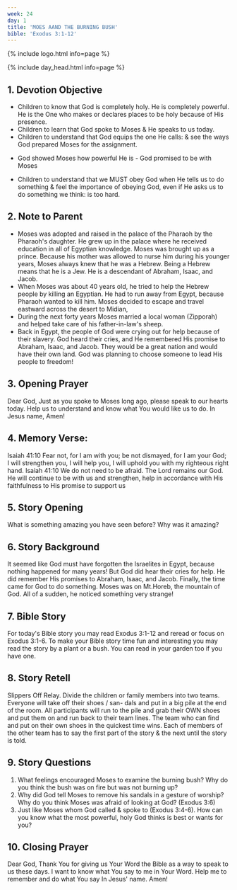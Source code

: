 ```yaml
---
week: 24
day: 1
title: 'MOES AAND THE BURNING BUSH'
bible: 'Exodus 3:1-12'
---
```



{% include logo.html info=page %}

{% include day_head.html info=page %}

## 1. Devotion Objective
* Children to know that God is completely holy. He is completely powerful. He is the One who makes or declares places to be holy because of His presence.
* Children to learn that God spoke to Moses & He speaks to us today.
* Children to understand that God equips the one He calls: & see the ways God prepared Moses for the assignment.
- God showed Moses how powerful He is - God promised to be with Moses
* Children to understand that we MUST obey God when He tells us to do something & feel the importance of obeying God, even if He asks us to do something we think: is too hard.

## 2. Note to Parent
- Moses was adopted and raised in the palace of the Pharaoh by the Pharaoh's daughter. He grew up in the palace where he received education in all of Egyptian knowledge. Moses was brought up as a prince. Because his mother was allowed to nurse him during his younger years, Moses always knew that he was a Hebrew. Being a Hebrew means that he is a Jew. He is a descendant of Abraham, Isaac, and Jacob.
- When Moses was about 40 years old, he tried to help the Hebrew people by killing an Egyptian. He had to run away from Egypt, because Pharaoh wanted to kill him. Moses decided to escape and travel eastward across the desert to Midian,
- During the next forty years Moses married a local woman (Zipporah) and helped take care of his father-in-law's sheep.
- Back in Egypt, the people of God were crying out for help because of their slavery. God heard their cries, and He remembered His promise to Abraham, Isaac, and Jacob. They would be a great nation and would have their own land. God was planning to choose someone to lead His people to freedom!

## 3. Opening Prayer
Dear God, Just as you spoke to Moses long ago, please speak to our hearts today. Help us to understand and know what You would like us to do. In Jesus name, Amen!

## 4. Memory Verse:
 Isaiah 41:10 Fear not, for I am with you; be not dismayed, for I am your God; I will strengthen you, I will help you, I will uphold you with my righteous right hand. Isaiah 41:10 We do not need to be afraid. The Lord remains our God. He will continue to be with us and strengthen, help in accordance with His faithfulness to His promise to support us

## 5. Story Opening
What is something amazing you have seen before? Why was it amazing?

## 6. Story Background
It seemed like God must have forgotten the Israelites in Egypt, because nothing happened for many years! But God did hear their cries for help. He did remember His promises to Abraham, Isaac, and Jacob. Finally, the time came for God to do something. Moses was on Mt.Horeb, the mountain of God. All of a sudden, he noticed something very strange!

## 7. Bible Story
For today's Bible story you may read Exodus 3:1-12 and reread or focus on Exodus 3:1-6. To make your Bible story time fun and interesting you may read the story by a plant or a bush. You can read in your garden too if you have one.

## 8. Story Retell
 Slippers Off Relay. Divide the children or family members into two teams. Everyone will take off their shoes / san- dals and put in a big pile at the end of the room. All participants will run to the pile and grab their OWN shoes and put them on and run back to their team lines. The team who can find and put on their own shoes in the quickest time wins. Each of members of the other team has to say the first part of the story & the next until the story is told.

## 9. Story Questions
1. What feelings encouraged Moses to examine the burning bush? Why do you think the bush was on fire but was not burning up?
2. Why did God tell Moses to remove his sandals in a gesture of worship? Why do you think Moses was afraid of looking at God? (Exodus 3:6)
3. Just like Moses whom God called & spoke to (Exodus 3:4-6). How can you know what the most powerful, holy God thinks is best or wants for you?

## 10. Closing Prayer
Dear God, Thank You for giving us Your Word the Bible as a way to speak to us these days. I want to know what You say to me in Your Word. Help me to remember and do what You say In Jesus' name. Amen!


